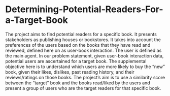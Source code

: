# Determining-Potential-Readers-For-a-Target-Book
The project aims to find potential readers for a specific book. It presents stakeholders as publishing houses or bookstores. It takes into account the preferences of the users based on the books that they have read and reviewed, defined here on as user-book interaction. The user is defined as the main agent. In our problem statement, given user-book interaction data, potential users are ascertained for a target book. The supplemental objective here is to understand which users are more likely to buy the “new” book, given their likes, dislikes, past reading history, and their reviews/ratings on those books. The project’s aim is to use a similarity score between the “target” book and the books read/liked by the users and present a group of users who are the target readers for that specific book.
